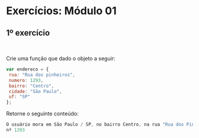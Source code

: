 # Exercícios: Módulo 01

## 1º exercício
<br>

Crie uma função que dado o objeto a seguir:

```js
var endereco = {
 rua: "Rua dos pinheiros",
 numero: 1293,
 bairro: "Centro",
 cidade: "São Paulo",
 uf: "SP"
};
```

Retorne o seguinte conteúdo:

```js
O usuário mora em São Paulo / SP, no bairro Centro, na rua "Rua dos Pinheiros" com
nº 1293
```